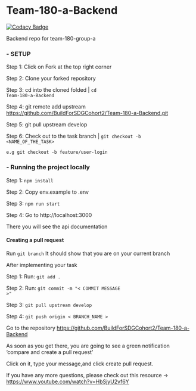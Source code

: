# Team-180-a-Backend

[![Codacy Badge](https://api.codacy.com/project/badge/Grade/9986e88a8ac54816bd86b925fde8c2ac)](https://app.codacy.com/gh/BuildForSDGCohort2/Team-180-a-Backend?utm_source=github.com&utm_medium=referral&utm_content=BuildForSDGCohort2/Team-180-a-Backend&utm_campaign=Badge_Grade_Settings)

Backend repo for team-180-group-a


### - SETUP

Step 1: Click on Fork at the top right corner

Step 2: Clone your forked repository

Step 3: cd into the cloned folded | <code>cd Team-180-a-Backend</code>

Step 4: git remote add upstream https://github.com/BuildForSDGCohort2/Team-180-a-Backend.git

Step 5: git pull upstream develop

Step 6: Check out to the task branch | <code>git checkout -b <NAME_OF_THE_TASK></code>

<code>e.g git checkout -b feature/user-login</code>


### - Running the project locally

Step 1: <code>npm install</code>

Step 2: Copy env.example to .env

Step 3: <code>npm run start</code>

Step 4: Go to http://localhost:3000

There you will see the api documentation

#### Creating a pull request
Run <code>git branch</code> It should show that you are on your current branch

After implementing your task

Step 1: Run: <code>git add .</code>

Step 2: Run: <code>git commit -m "< COMMIT MESSAGE >"</code>

Step 3: <code>git pull upstream develop</code>

Step 4: <code>git push origin < BRANCH_NAME ></code>

Go to the repository https://github.com/BuildForSDGCohort2/Team-180-a-Backend

As soon as you get there, you are going to see a green notification ‘compare and create a pull request’

Click on it, type your message,and click create pull request.

If you have any more questions, please check out this resource -> https://www.youtube.com/watch?v=HbSjyU2vf6Y
